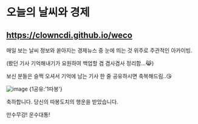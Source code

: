 # 오늘의 날씨와 경제
## https://clowncdi.github.io/weco

매일 보는 날씨 정보와 쏟아지는 경제뉴스 중 눈에 띄는 것 위주로 주관적인 아카이빙.

(봤던 기사 기억해내기가 요원하여 백업할 겸 겸사겸사 정리함...😹)

보신 분들은 슬쩍 오셔서 기억에 남는 기사 한 줄 공유하시면 축복해드림..😘


![image](https://user-images.githubusercontent.com/75299163/152682583-59fe4c0d-9ee9-4911-8b2f-65764435f520.png)
{1공유:'1따봉'}

축하합니다. 당신의 따봉도치의 행운을 받았습니다.

만수무강! 운수대통!
